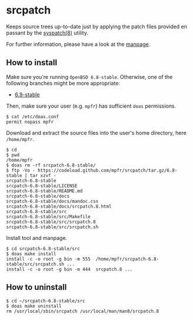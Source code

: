 # srcpatch

Keeps source trees up-to-date just by applying the patch files provided en passant by the [syspatch(8)](http://man.openbsd.org/syspatch) utility.

For further information, please have a look at the [manpage](https://mpfr.net/man/srcpatch/6.8-stable/srcpatch.8.html).

## How to install

Make sure you're running `OpenBSD 6.8-stable`. Otherwise, one of the following branches might be more appropriate:
* [6.9-stable](https://github.com/mpfr/srcpatch/tree/6.9-stable)

Then, make sure your user (e.g. `mpfr`) has sufficient `doas` permissions.

```
$ cat /etc/doas.conf
permit nopass mpfr
```

Download and extract the source files into the user's home directory, here `/home/mpfr`.

```
$ cd
$ pwd
/home/mpfr
$ doas rm -rf srcpatch-6.8-stable/
$ ftp -Vo - https://codeload.github.com/mpfr/srcpatch/tar.gz/6.8-stable | tar xzvf -
srcpatch-6.8-stable
srcpatch-6.8-stable/LICENSE
srcpatch-6.8-stable/README.md
srcpatch-6.8-stable/docs
srcpatch-6.8-stable/docs/mandoc.css
srcpatch-6.8-stable/docs/srcpatch.8.html
srcpatch-6.8-stable/src
srcpatch-6.8-stable/src/Makefile
srcpatch-6.8-stable/src/srcpatch.8
srcpatch-6.8-stable/src/srcpatch.sh
```

Install tool and manpage.

```
$ cd srcpatch-6.8-stable/src
$ doas make install
install -c -o root -g bin -m 555  /home/mpfr/srcpatch-6.8-stable/src/srcpatch.sh ...
install -c -o root -g bin -m 444  srcpatch.8 ...
```

## How to uninstall

```
$ cd ~/srcpatch-6.8-stable/src
$ doas make uninstall
rm /usr/local/sbin/srcpatch /usr/local/man/man8/srcpatch.8
```
